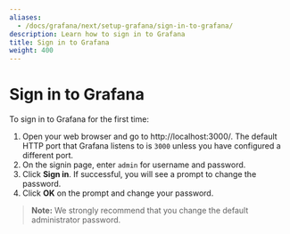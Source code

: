 ```yaml
---
aliases:
  - /docs/grafana/next/setup-grafana/sign-in-to-grafana/
description: Learn how to sign in to Grafana
title: Sign in to Grafana
weight: 400
---
```


# Sign in to Grafana

To sign in to Grafana for the first time:

1. Open your web browser and go to http://localhost:3000/. The default HTTP port that Grafana listens to is `3000` unless you have configured a different port.
1. On the signin page, enter `admin` for username and password.
1. Click **Sign in**. If successful, you will see a prompt to change the password.
1. Click **OK** on the prompt and change your password.

> **Note:** We strongly recommend that you change the default administrator password.
